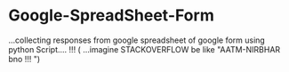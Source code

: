 # Google-SpreadSheet-Form

...collecting responses from google spreadsheet of google form using python Script.... !!!
( ...imagine STACKOVERFLOW be like "AATM-NIRBHAR bno !!! ")
